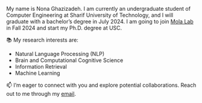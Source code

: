 My name is Nona Ghazizadeh. I am currently an undergraduate student of Computer Engineering at Sharif University of Technology, and I will graduate with a bachelor’s degree in July 2024. I am going to join [Mola Lab](https://www.mola-lab.org) in Fall 2024 and start my Ph.D. degree at USC.

📚 My research interests are:
- Natural Language Processing (NLP)
- Brain and Computational Cognitive Science
- Information Retrieval
- Machine Learning

📫 I’m eager to connect with you and explore potential collaborations. Reach out to me through my [email](mailto:nonaaghazizadeh@gmail.com).
